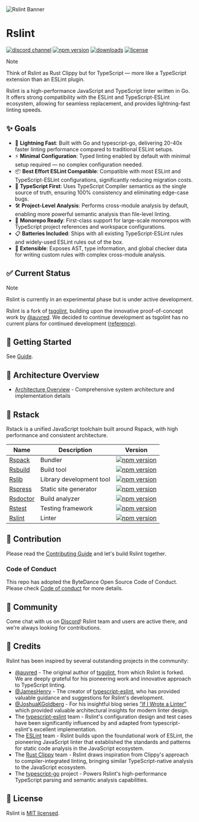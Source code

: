 <picture>
  <img alt="Rslint Banner" src="https://assets.rspack.rs/rslint/rslint-banner.png">
</picture>

# Rslint

<p>
  <a href="https://discord.gg/YtTedhuq7N"><img src="https://img.shields.io/badge/chat-discord-blue?style=flat-square&logo=discord&colorA=564341&colorB=EDED91" alt="discord channel" /></a>
  <a href="https://npmjs.com/package/@rslint/core?activeTab=readme"><img src="https://img.shields.io/npm/v/@rslint/core?style=flat-square&colorA=564341&colorB=EDED91" alt="npm version" /></a>
  <a href="https://npmcharts.com/compare/@rslint/core?minimal=true"><img src="https://img.shields.io/npm/dm/@rslint/core.svg?style=flat-square&colorA=564341&colorB=EDED91" alt="downloads" /></a>
  <a href="https://github.com/web-infra-dev/rslint/blob/main/LICENSE"><img src="https://img.shields.io/badge/License-MIT-blue.svg?style=flat-square&colorA=564341&colorB=EDED91" alt="license" /></a>
</p>

> [!NOTE]
> Think of Rslint as Rust Clippy but for TypeScript — more like a TypeScript extension than an ESLint plugin.

Rslint is a high-performance JavaScript and TypeScript linter written in Go. It offers strong compatibility with the ESLint and TypeScript-ESLint ecosystem, allowing for seamless replacement, and provides lightning-fast linting speeds.

## ✨ Goals

- 🚀 **Lightning Fast**: Built with Go and typescript-go, delivering 20-40x faster linting performance compared to traditional ESLint setups.
- ⚡ **Minimal Configuration**: Typed linting enabled by default with minimal setup required — no complex configuration needed.
- 📦 **Best Effort ESLint Compatible**: Compatible with most ESLint and TypeScript-ESLint configurations, significantly reducing migration costs.
- 🎯 **TypeScript First**: Uses TypeScript Compiler semantics as the single source of truth, ensuring 100% consistency and eliminating edge-case bugs.
- 🛠️ **Project-Level Analysis**: Performs cross-module analysis by default, enabling more powerful semantic analysis than file-level linting.
- 🏢 **Monorepo Ready**: First-class support for large-scale monorepos with TypeScript project references and workspace configurations.
- 📋 **Batteries Included**: Ships with all existing TypeScript-ESLint rules and widely-used ESLint rules out of the box.
- 🔧 **Extensible**: Exposes AST, type information, and global checker data for writing custom rules with complex cross-module analysis.

## ✅ Current Status

> [!NOTE]
> Rslint is currently in an experimental phase but is under active development.

Rslint is a fork of [tsgolint](https://github.com/typescript-eslint/tsgolint), building upon the innovative proof-of-concept work by [@auvred](https://github.com/auvred). We decided to continue development as tsgolint has no current plans for continued development ([reference](https://x.com/bradzacher/status/1943475629376282998)).

## 🚀 Getting Started

See [Guide](https://rslint.rs/guide/).

## 📖 Architecture Overview

- [Architecture Overview](./architecture.md) - Comprehensive system architecture and implementation details

## 🦀 Rstack

Rstack is a unified JavaScript toolchain built around Rspack, with high performance and consistent architecture.

| Name                                                  | Description              | Version                                                                                                                                                                          |
| ----------------------------------------------------- | ------------------------ | -------------------------------------------------------------------------------------------------------------------------------------------------------------------------------- |
| [Rspack](https://github.com/web-infra-dev/rspack)     | Bundler                  | <a href="https://npmjs.com/package/@rspack/core"><img src="https://img.shields.io/npm/v/@rspack/core?style=flat-square&colorA=564341&colorB=EDED91" alt="npm version" /></a>     |
| [Rsbuild](https://github.com/web-infra-dev/rsbuild)   | Build tool               | <a href="https://npmjs.com/package/@rsbuild/core"><img src="https://img.shields.io/npm/v/@rsbuild/core?style=flat-square&colorA=564341&colorB=EDED91" alt="npm version" /></a>   |
| [Rslib](https://github.com/web-infra-dev/rslib)       | Library development tool | <a href="https://npmjs.com/package/@rslib/core"><img src="https://img.shields.io/npm/v/@rslib/core?style=flat-square&colorA=564341&colorB=EDED91" alt="npm version" /></a>       |
| [Rspress](https://github.com/web-infra-dev/rspress)   | Static site generator    | <a href="https://npmjs.com/package/@rspress/core"><img src="https://img.shields.io/npm/v/@rspress/core?style=flat-square&colorA=564341&colorB=EDED91" alt="npm version" /></a>   |
| [Rsdoctor](https://github.com/web-infra-dev/rsdoctor) | Build analyzer           | <a href="https://npmjs.com/package/@rsdoctor/core"><img src="https://img.shields.io/npm/v/@rsdoctor/core?style=flat-square&colorA=564341&colorB=EDED91" alt="npm version" /></a> |
| [Rstest](https://github.com/web-infra-dev/rstest)     | Testing framework        | <a href="https://npmjs.com/package/@rstest/core"><img src="https://img.shields.io/npm/v/@rstest/core?style=flat-square&colorA=564341&colorB=EDED91" alt="npm version" /></a>     |
| [Rslint](https://github.com/web-infra-dev/rslint)     | Linter                   | <a href="https://npmjs.com/package/@rslint/core"><img src="https://img.shields.io/npm/v/@rslint/core?style=flat-square&colorA=564341&colorB=EDED91" alt="npm version" /></a>     |

## 🤝 Contribution

Please read the [Contributing Guide](https://github.com/web-infra-dev/rslint/blob/main/CONTRIBUTING.md) and let's build Rslint together.

### Code of Conduct

This repo has adopted the ByteDance Open Source Code of Conduct. Please check [Code of conduct](./CODE_OF_CONDUCT.md) for more details.

## 💬 Community

Come chat with us on [Discord](https://discord.gg/uPSudkun2b)! Rslint team and users are active there, and we're always looking for contributions.

## 🙏 Credits

Rslint has been inspired by several outstanding projects in the community:

- [@auvred](https://github.com/auvred) - The original author of [tsgolint](https://github.com/typescript-eslint/tsgolint), from which Rslint is forked. We are deeply grateful for his pioneering work and innovative approach to TypeScript linting.
- [@JamesHenry](https://github.com/JamesHenry) - The creator of [typescript-eslint](https://github.com/typescript-eslint/typescript-eslint), who has provided valuable guidance and suggestions for Rslint's development.
- [@JoshuaKGoldberg](https://github.com/JoshuaKGoldberg) - For his insightful blog series ["If I Wrote a Linter"](https://www.joshuakgoldberg.com/blog/if-i-wrote-a-linter-part-1-architecture/) which provided valuable architectural insights for modern linter design.
- The [typescript-eslint](https://github.com/typescript-eslint) team - Rslint's configuration design and test cases have been significantly influenced by and adapted from typescript-eslint's excellent implementation.
- The [ESLint](https://github.com/eslint/eslint) team - Rslint builds upon the foundational work of ESLint, the pioneering JavaScript linter that established the standards and patterns for static code analysis in the JavaScript ecosystem.
- The [Rust Clippy](https://github.com/rust-lang/rust-clippy) team - Rslint draws inspiration from Clippy's approach to compiler-integrated linting, bringing similar TypeScript-native analysis to the JavaScript ecosystem.
- The [typescript-go](https://github.com/microsoft/typescript-go) project - Powers Rslint's high-performance TypeScript parsing and semantic analysis capabilities.

## 📖 License

Rslint is [MIT licensed](https://github.com/web-infra-dev/rslint/blob/main/LICENSE).
